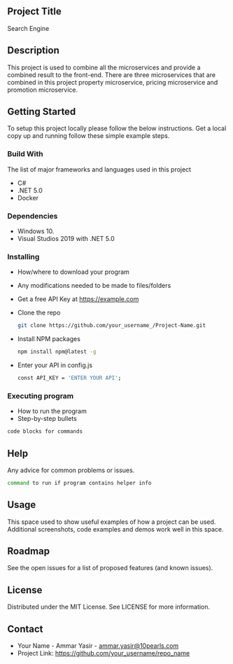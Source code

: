 ## Project Title
Search Engine

## Description
This project is used to combine all the microservices and provide a combined result to the front-end. There are three microservices that are combined in this project property microservice, pricing microservice and promotion microservice.

## Getting Started
To setup this project locally please follow the below instructions. Get a local copy up and running follow these simple example steps.

### Build With
The list of major frameworks and languages used in this project

* C#
* .NET 5.0
* Docker

### Dependencies
* Windows 10.
* Visual Studios 2019 with .NET 5.0

### Installing
* How/where to download your program
* Any modifications needed to be made to files/folders
* Get a free API Key at https://example.com

* Clone the repo
  ```sh
  git clone https://github.com/your_username_/Project-Name.git
  ```
* Install NPM packages
  ```sh
  npm install npm@latest -g
  ```
* Enter your API in config.js
   ```sh
  const API_KEY = 'ENTER YOUR API';
   ```
   
### Executing program
* How to run the program
* Step-by-step bullets
```sh
code blocks for commands
 ```
 
## Help
Any advice for common problems or issues.
```sh
command to run if program contains helper info
```

## Usage
This space used to show useful examples of how a project can be used. Additional screenshots, code examples and demos work well in this space.

## Roadmap
See the open issues for a list of proposed features (and known issues).

## License
Distributed under the MIT License. See LICENSE for more information.

## Contact
* Your Name - Ammar Yasir - ammar.yasir@10pearls.com
* Project Link: https://github.com/your_username/repo_name
